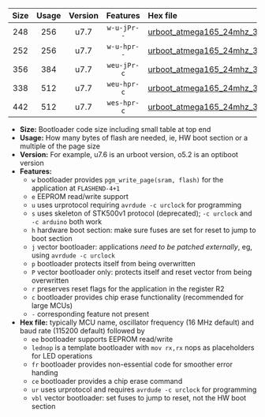 |Size|Usage|Version|Features|Hex file|
|:-:|:-:|:-:|:-:|:--|
|248|256|u7.7|`w-u-jPr--`|[urboot_atmega165_24mhz_38400bps_lednop_ur_vbl.hex](https://raw.githubusercontent.com/stefanrueger/urboot.hex/main/mcus/atmega165/fcpu_24mhz/38400_bps/urboot_atmega165_24mhz_38400bps_lednop_ur_vbl.hex)|
|252|256|u7.7|`w-u-hpr--`|[urboot_atmega165_24mhz_38400bps_lednop_fr_ur.hex](https://raw.githubusercontent.com/stefanrueger/urboot.hex/main/mcus/atmega165/fcpu_24mhz/38400_bps/urboot_atmega165_24mhz_38400bps_lednop_fr_ur.hex)|
|356|384|u7.7|`weu-jPr-c`|[urboot_atmega165_24mhz_38400bps_ee_lednop_fr_ce_ur_vbl.hex](https://raw.githubusercontent.com/stefanrueger/urboot.hex/main/mcus/atmega165/fcpu_24mhz/38400_bps/urboot_atmega165_24mhz_38400bps_ee_lednop_fr_ce_ur_vbl.hex)|
|338|512|u7.7|`weu-hpr-c`|[urboot_atmega165_24mhz_38400bps_ee_lednop_fr_ce_ur.hex](https://raw.githubusercontent.com/stefanrueger/urboot.hex/main/mcus/atmega165/fcpu_24mhz/38400_bps/urboot_atmega165_24mhz_38400bps_ee_lednop_fr_ce_ur.hex)|
|442|512|u7.7|`wes-hpr-c`|[urboot_atmega165_24mhz_38400bps_ee_lednop_fr_ce.hex](https://raw.githubusercontent.com/stefanrueger/urboot.hex/main/mcus/atmega165/fcpu_24mhz/38400_bps/urboot_atmega165_24mhz_38400bps_ee_lednop_fr_ce.hex)|

- **Size:** Bootloader code size including small table at top end
- **Usage:** How many bytes of flash are needed, ie, HW boot section or a multiple of the page size
- **Version:** For example, u7.6 is an urboot version, o5.2 is an optiboot version
- **Features:**
  + `w` bootloader provides `pgm_write_page(sram, flash)` for the application at `FLASHEND-4+1`
  + `e` EEPROM read/write support
  + `u` uses urprotocol requiring `avrdude -c urclock` for programming
  + `s` uses skeleton of STK500v1 protocol (deprecated); `-c urclock` and `-c arduino` both work
  + `h` hardware boot section: make sure fuses are set for reset to jump to boot section
  + `j` vector bootloader: applications *need to be patched externally*, eg, using `avrdude -c urclock`
  + `p` bootloader protects itself from being overwritten
  + `P` vector bootloader only: protects itself and reset vector from being overwritten
  + `r` preserves reset flags for the application in the register R2
  + `c` bootloader provides chip erase functionality (recommended for large MCUs)
  + `-` corresponding feature not present
- **Hex file:** typically MCU name, oscillator frequency (16 MHz default) and baud rate (115200 default) followed by
  + `ee` bootloader supports EEPROM read/write
  + `lednop` is a template bootloader with `mov rx,rx` nops as placeholders for LED operations
  + `fr` bootloader provides non-essential code for smoother error handing
  + `ce` bootloader provides a chip erase command
  + `ur` uses urprotocol and requires `avrdude -c urclock` for programming
  + `vbl` vector bootloader: set fuses to jump to reset, not the HW boot section
